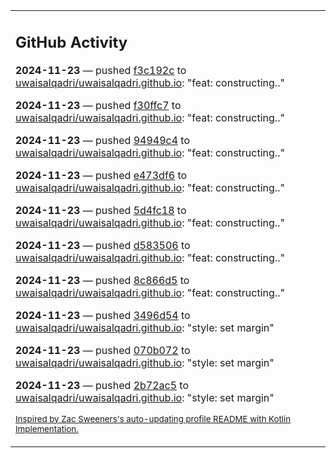 <table><tr><td valign="top" width="100%">    

## GitHub Activity

**2024-11-23** — pushed [f3c192c](https://github.com/uwaisalqadri/uwaisalqadri.github.io/commits/f3c192c23f3315f25fd81a562b5c183181e44b64) to [uwaisalqadri/uwaisalqadri.github.io](https://github.com/uwaisalqadri/uwaisalqadri.github.io): "feat: constructing.."

**2024-11-23** — pushed [f30ffc7](https://github.com/uwaisalqadri/uwaisalqadri.github.io/commits/f30ffc7407e463e9e6368528120f7bd3652f93fb) to [uwaisalqadri/uwaisalqadri.github.io](https://github.com/uwaisalqadri/uwaisalqadri.github.io): "feat: constructing.."

**2024-11-23** — pushed [94949c4](https://github.com/uwaisalqadri/uwaisalqadri.github.io/commits/94949c465b5eb995f3472ef8e708224af77326f3) to [uwaisalqadri/uwaisalqadri.github.io](https://github.com/uwaisalqadri/uwaisalqadri.github.io): "feat: constructing.."

**2024-11-23** — pushed [e473df6](https://github.com/uwaisalqadri/uwaisalqadri.github.io/commits/e473df6487c003fd815b9150b7681cd5e463213e) to [uwaisalqadri/uwaisalqadri.github.io](https://github.com/uwaisalqadri/uwaisalqadri.github.io): "feat: constructing.."

**2024-11-23** — pushed [5d4fc18](https://github.com/uwaisalqadri/uwaisalqadri.github.io/commits/5d4fc1849e42248e7d15e117f03b6f3528065667) to [uwaisalqadri/uwaisalqadri.github.io](https://github.com/uwaisalqadri/uwaisalqadri.github.io): "feat: constructing.."

**2024-11-23** — pushed [d583506](https://github.com/uwaisalqadri/uwaisalqadri.github.io/commits/d583506352c67e24d3ff100d8620811a8a861da6) to [uwaisalqadri/uwaisalqadri.github.io](https://github.com/uwaisalqadri/uwaisalqadri.github.io): "feat: constructing.."

**2024-11-23** — pushed [8c866d5](https://github.com/uwaisalqadri/uwaisalqadri.github.io/commits/8c866d5e2134ab5f602a7e7b6b5793b2d87b6212) to [uwaisalqadri/uwaisalqadri.github.io](https://github.com/uwaisalqadri/uwaisalqadri.github.io): "feat: constructing.."

**2024-11-23** — pushed [3496d54](https://github.com/uwaisalqadri/uwaisalqadri.github.io/commits/3496d546e4d11301c43b2980a80b09f04ea7fa97) to [uwaisalqadri/uwaisalqadri.github.io](https://github.com/uwaisalqadri/uwaisalqadri.github.io): "style: set margin"

**2024-11-23** — pushed [070b072](https://github.com/uwaisalqadri/uwaisalqadri.github.io/commits/070b0721183a9c2b1e06b3cdf99f3d1a2a1b37ca) to [uwaisalqadri/uwaisalqadri.github.io](https://github.com/uwaisalqadri/uwaisalqadri.github.io): "style: set margin"

**2024-11-23** — pushed [2b72ac5](https://github.com/uwaisalqadri/uwaisalqadri.github.io/commits/2b72ac5fedeb5c89e16f1b78109b159d7d01f912) to [uwaisalqadri/uwaisalqadri.github.io](https://github.com/uwaisalqadri/uwaisalqadri.github.io): "style: set margin"
                
<sub><a href="https://github.com/ZacSweers/ZacSweers/">Inspired by Zac Sweeners's auto-updating profile README with Kotlin Implementation.</a></sub>
        